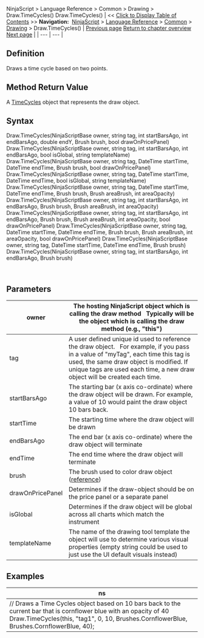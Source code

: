 ﻿
NinjaScript > Language Reference > Common > Drawing > Draw.TimeCycles()
Draw.TimeCycles()
| << [Click to Display Table of Contents](draw_timecycles.md) >> **Navigation:**     [NinjaScript](ninjascript-1.md) > [Language Reference](language_reference_wip-1.md) > [Common](common-1.md) > [Drawing](drawing-1.md) > Draw.TimeCycles() | [Previous page](textfixed-1.md) [Return to chapter overview](drawing-1.md) [Next page](timecycles-1.md) |
| --- | --- |
## Definition
Draws a time cycle based on two points.
 
## Method Return Value
A [TimeCycles](timecycles-1.md) object that represents the draw object.
 
## Syntax
Draw.TimeCycles(NinjaScriptBase owner, string tag, int startBarsAgo, int endBarsAgo, double endY, Brush brush, bool drawOnPricePanel)
Draw.TimeCycles(NinjaScriptBase owner, string tag, int startBarsAgo, int endBarsAgo, bool isGlobal, string templateName)
Draw.TimeCycles(NinjaScriptBase owner, string tag, DateTime startTime, DateTime endTime, Brush brush, bool drawOnPricePanel)
Draw.TimeCycles(NinjaScriptBase owner, string tag, DateTime startTime, DateTime endTime, bool isGlobal, string templateName)
Draw.TimeCycles(NinjaScriptBase owner, string tag, DateTime startTime, DateTime endTime, Brush brush, Brush areaBrush, int areaOpacity)
Draw.TimeCycles(NinjaScriptBase owner, string tag, int startBarsAgo, int endBarsAgo, Brush brush, Brush areaBrush, int areaOpacity)
Draw.TimeCycles(NinjaScriptBase owner, string tag, int startBarsAgo, int endBarsAgo, Brush brush, Brush areaBrush, int areaOpacity, bool drawOnPricePanel)
Draw.TimeCycles(NinjaScriptBase owner, string tag, DateTime startTime, DateTime endTime, Brush brush, Brush areaBrush, int areaOpacity, bool drawOnPricePanel)
Draw.TimeCycles(NinjaScriptBase owner, string tag, DateTime startTime, DateTime endTime, Brush brush)
Draw.TimeCycles(NinjaScriptBase owner, string tag, int startBarsAgo, int endBarsAgo, Brush brush)  

 
## Parameters
| owner | The hosting NinjaScript object which is calling the draw method   Typically will be the object which is calling the draw method (e.g., "this") |
| --- | --- |
| tag | A user defined unique id used to reference the draw object.    For example, if you pass in a value of "myTag", each time this tag is used, the same draw object is modified. If unique tags are used each time, a new draw object will be created each time. |
| startBarsAgo | The starting bar (x axis co-ordinate) where the draw object will be drawn. For example, a value of 10 would paint the draw object 10 bars back. |
| startTime | The starting time where the draw object will be drawn |
| endBarsAgo | The end bar (x axis co-ordinate) where the draw object will terminate |
| endTime | The end time where the draw object will terminate |
| brush | The brush used to color draw object ([reference](https://msdn.microsoft.com/en-us/library/system.windows.media.brushes%28v=vs.110%29.aspx)) |
| drawOnPricePanel | Determines if the draw-object should be on the price panel or a separate panel |
| isGlobal | Determines if the draw object will be global across all charts which match the instrument |
| templateName | The name of the drawing tool template the object will use to determine various visual properties (empty string could be used to just use the UI default visuals instead) |
## 
## 
## Examples
| ns |
| --- |
| // Draws a Time Cycles object based on 10 bars back to the current bar that is cornflower blue with an opacity of 40 Draw.TimeCycles(this, "tag1", 0, 10, Brushes.CornflowerBlue, Brushes.CornflowerBlue, 40); |

